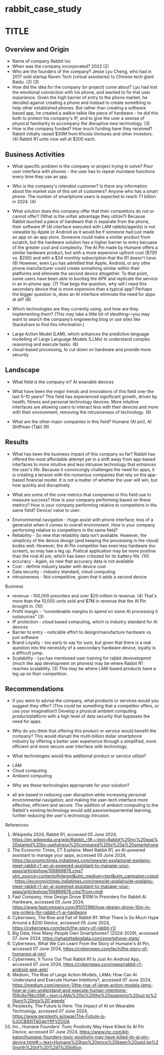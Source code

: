 # rabbit_case_study

# TITLE

## Overview and Origin

* Name of company
Rabbit Inc
* When was the company incorporated?
2022 (2)
* Who are the founders of the company?
Jesse Lyu Cheng, who had in 2017 sold startup Raven Tech (virtual assistants) to Chinese tech giant Baidu. (2) (3)
* How did the idea for the company (or project) come about?
Lyu had lost the emotional connection with his phone, and wanted to fix that user experience. Given the high barrier of entry to the phone market, he decided against creating a phone and instead to create something to help other established phones. But rather than creating a software based app, he created a walkie talkie like piece of hardware - he did this both to protect his company's IP, and to give the user a sesnse of physical familiarity to accompany the disruptive new technology. (3)
* How is the company funded? How much funding have they received?
Rabbit initially raised $30M from Khosla Ventures and other investors. (4) Rabbit R1 units now sell at $200 each.
## Business Activities

* What specific problem is the company or project trying to solve?
Poor user interface with phones - the user has to repeat mundane functions every time they use an app.

* Who is the company's intended customer? Is there any information about the market size of this set of customers?
Anyone who has a smart phone. The number of smartphone users is expected to reach 7.1 billion in 2024. (4)

* What solution does this company offer that their competitors do not or cannot offer? (What is the unfair advantage they utilize?)
Because Rabbit lauched a piece of hardware that is separate from the phone, their software IP (AI interface executed with LAM rabbits/agents) is not viewable by Apple or Android as it would be if someone had just made an app on an app store. Someone could make a similar product from scratch, but the hardware solution has a higher barrier to entry becuase of the greater cost and complexity. The AI Pin made by Humane offers a similar hardware product, but with a more expensive upfront cost ($700 vs. $200) and with a $24 monthly subscription that the R1 doesn't have. (6)  However, even Lyu has admitted that Apple, Android, or any othe phone manufacturer could create something similar within their platforms and eliminate the second device altogether. To that point, some users have been able to bootleg the APK and replicate the service in an in-phone app. (7) That begs the question, why will I need this secondary device that is more expensive than a typical app? Perhaps the bigger question is, does an AI interface eliminate the need for apps at all? (8)

* Which technologies are they currently using, and how are they implementing them? (This may take a little bit of sleuthing&mdash;you may want to search the company’s engineering blog or use sites like Stackshare to find this information.)
- Large Action Model (LAM), which enhances the predictive language modelling of Large Language Models (LLMs) to understand complex reasoning and execute tasks. (8)
- cloud-based processing, to cut down on hardware and provide more security

## Landscape

* What field is the company in?
AI wearable devices

* What have been the major trends and innovations of this field over the last 5&ndash;10 years?
This field has experienced significant growth, driven by health, fitness and personal technology devices. More intuitive interfaces are allowing users to interact less with their devices and more with their environment, removing the intrusiveness of technology. (9)

* What are the other major companies in this field?
Humane (AI pin), AI Shiffman (Tab) (9)
## Results

* What has been the business impact of this company so far?
Rabbit has offered the most affordable attempt yet in a shift away from app-based interfaces to more intuitive and less intrusive technology that enhances the user's life. Because it convincingly challenges the need for apps, it is creating a tension with the numerous companies that rely on the app-based financial model. It is not a matter of whether the user will win, but how quickly and disruptively.  

* What are some of the core metrics that companies in this field use to measure success? How is your company performing based on these metrics? How is your company performing relative to competitors in the same field?
Device/ value to user: 
- Environmental navigation - Huge assist with phone interface; less of a generalist when it comes to overall environment. How is your company performing relative to competitors in the same field?
- Reliability - So new that reliabiltiy data isn't available. However, the simplicity of the device design (and keeping the processing in the cloud) bodes well. However, the AI Pin competitor has even less hardware (no screen), so may hae a leg up. Pratical application may be more positive than the rival AI pin, which has been critsized for its battery life. (10)
- accuracy - Again, so new that accuracy data is not available
- Cost - definte industry leader with device cost
- Data security - industry standard, cloud computing
- intrusiveness - Not competitive, given that it adds a second device

Business
- revenue - 100,000 preorders and over $20 million in revenue. (4) That's more than the 10,000 units sold and $7M in revenue that the AI Pin brought in. (10)
- Profit margin - "considerable margins to spend on some AI processing it outsources" (3)
- IP protection - cloud based computing, which is industry standard for AI devices
- Barrier to entry - noticable effort to design/manufacture hardware vs. just software
- Brand Loyalty - too early to say for sure, but given that there is a real question into the necessity of a seecondary hardware device, loyalty is a difficult jump.
- Scalability - Lyu has mentioned user training for rabbit devevelopmnt (much like app development on phones) may be where Rabbit R1 reaches scalability. (3) This may be where LAM-based products have a leg up on their competition.


## Recommendations

* If you were to advise the company, what products or services would you suggest they offer? (This could be something that a competitor offers, or use your imagination!)
Develop a physical ambient computing product/platform with a high level of data security that bypasses the need for apps.

* Why do you think that offering this product or service would benefit the company?
This would disrupt the multi-billion dollar smartphone industry by offering a better user experience through a simplified, more efficient and more secure user interface with technology.

* What technologies would this additional product or service utilize?
- LAM
- Cloud computing
- Ambient computing



* Why are these technologies appropriate for your solution?
- all are based in reducing user disruption while increasing personal environmental navigation; and making the user-tech interface more effective, efficient and secure. The addition of ambient computing to the Rabbit's existing technology would add passive/experiential learning, further reducing the user's technology intrusion.


References:
1.  Wikipedia 2024, Rabbit R1, accessed 05 June 2024, https://en.wikipedia.org/wiki/Rabbit_r1#:~:text=Rabbit%20Inc%20was%20started%20by,usefulness%20compared%20to%20a%20smartphone
2. The Economic Times, ET Explains: Meet Rabbit R1, an AI-powered assistant to manage your apps, accessed 05 June 2024, https://economictimes.indiatimes.com/news/et-explains/et-explains-meet-rabbit-r1-an-ai-powered-assistant-to-manage-your-apps/articleshow/106869876.cms?utm_source=contentofinterest&utm_medium=text&utm_campaign=cppst: https://economictimes.indiatimes.com/news/et-explains/et-explains-meet-rabbit-r1-an-ai-powered-assistant-to-manage-your-apps/articleshow/106869876.cms?from=mdr
3. Fast Company, How Design Drove $10M In Preorders For Rabbit AI Hardware, accessed 05 June 2024, https://www.fastcompany.com/91013196/how-design-drove-10m-in-pre-orders-for-rabbit-r1-ai-hardware
4. Cybernews, The Rise and Fall of Rabbit R1: What There Is So Much Hype Around a $200 Device, accessed 05 June 2024, https://cybernews.com/tech/the-story-of-rabbit-r1/
5. Big Data, How Many People Own Smartphones? (2024-2029), accessed 07 June 2024, https://whatsthebigdata.com/smartphone-stats/
6. Cybernews, What We Can Learn From the Story of Humane's AI Pin, accessed 07 June 2024, https://cybernews.com/tech/the-story-of-humanes-ai-pin/
7. Cybernews, It Turns Out That Rabbit R1 Is Just An Android App, accessed 07 June 2024, https://cybernews.com/news/rabbit-r1-android-app-apk/
8. Medium, The Rise of Large Action Models, LAMs: How Can AI Understand and Execute Human Inteitions?, accessed 07 June 2024, https://medium.com/version-1/the-rise-of-large-action-models-lams-how-ai-can-understand-and-execute-human-intentions-f59c8e78bc09#:~:text=LAMs%20is%20the%20spanning%20out,to%20turn%20into%20'agents'
9. Perplexity, The Future Is Here: The Impact of AI on Wearable Technology, accessed 07 June 2024, https://www.perplexity.ai/page/The-Future-is-0JOCB8XlTdGdqYftFVZOOA
10. Inc., Humane Founders' Toxic Positivity May Have Killed Its AI Pin Device, accessed 07 June 2024, https://www.inc.com/kit-eaton/humane-founders-toxic-positivity-may-have-killed-its-ai-pin-device.html#:~:text=Humane%20has%20since%20been%20said,be%20north%20of%20%241%20billion.